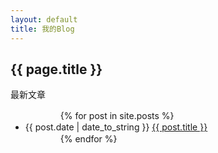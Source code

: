 ```yaml
---
layout: default
title: 我的Blog
---
```

<h2>{{ page.title }}</h2>
<p>最新文章</p>
<ul>
    　　　　{% for post in site.posts %}
    　　<li>{{ post.date | date_to_string }} <a href="{{site.baseurl}}{{post.url}}">{{ post.title }}</a></li>
    　　　　{% endfor %}
</ul>
